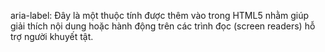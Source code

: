 aria-label: Đây là một thuộc tính được thêm vào trong HTML5 nhằm giúp giải thích nội dung hoặc hành động trên các trình đọc (screen readers) hỗ trợ người khuyết tật.
